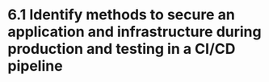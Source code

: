 # 6.1 Identify methods to secure an application and infrastructure during production and testing in a CI/CD pipeline
